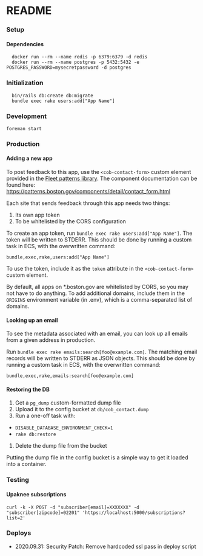 # README

### Setup

#### Dependencies

```
  docker run --rm --name redis -p 6379:6379 -d redis
  docker run --rm --name postgres -p 5432:5432 -e POSTGRES_PASSWORD=mysecretpassword -d postgres
```

### Initialization
```
  bin/rails db:create db:migrate
  bundle exec rake users:add["App Name"]
```

### Development

`foreman start`

### Production

#### Adding a new app

To post feedback to this app, use the `<cob-contact-form>` custom element
provided in the [Fleet patterns library](https://patterns.boston.com/). The
component documentation can be found here:
https://patterns.boston.gov/components/detail/contact_form.html

Each site that sends feedback through this app needs two things:

1. Its own app token
1. To be whitelisted by the CORS configuration

To create an app token, run `bundle exec rake users:add["App Name"]`. The token
will be written to STDERR. This should be done by running a custom task in ECS,
with the overwritten command:

`bundle,exec,rake,users:add["App Name"]`

To use the token, include it as the `token` attribute in the
`<cob-contact-form>` custom element.

By default, all apps on *.boston.gov are whitelisted by CORS, so you may not
have to do anything. To add additional domains, include them in the `ORIGINS`
environment variable (in .env), which is a comma-separated list of domains.

#### Looking up an email

To see the metadata associated with an email, you can look up all emails from a
given address in production.

Run `bundle exec rake emails:search[foo@example.com]`. The matching email
records will be written to STDERR as JSON objects. This should be done by
running a custom task in ECS, with the overwritten command:

`bundle,exec,rake,emails:search[foo@example.com]`

#### Restoring the DB

1. Get a `pg_dump` custom-formatted dump file
1. Upload it to the config bucket at `db/cob_contact.dump`
1. Run a one-off task with:
  - `DISABLE_DATABASE_ENVIRONMENT_CHECK=1`
  - `rake db:restore`
1. Delete the dump file from the bucket

Putting the dump file in the config bucket is a simple way to get it loaded into
a container.

### Testing

#### Upaknee subscriptions

```
curl -k -X POST -d "subscriber[email]=XXXXXXX" -d "subscriber[zipcode]=02201" 'https://localhost:5000/subscriptions?list=2' 
```

### Deploys

- 2020.09.31: Security Patch: Remove hardcoded ssl pass in deploy script
